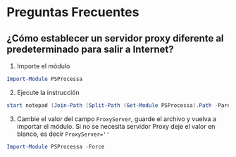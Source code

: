 # Preguntas Frecuentes

## ¿Cómo establecer un servidor proxy diferente al predeterminado para salir a Internet?

1. Importe el módulo 
```powershell
Import-Module PSProcessa
```

2. Ejecute la instrucción
```powershell
start notepad (Join-Path (Split-Path (Get-Module PSProcessa).Path -Parent) 'Config.psd1')
```

3. Cambie el valor del campo `ProxyServer`, guarde el archivo y vuelva a importar el módulo. Si no se necesita servidor Proxy deje el valor en blanco, es decir `ProxyServer=''`
```powershell
Import-Module PSProcessa -Force
```

